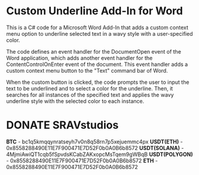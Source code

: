 # Custom Underline Add-In for Word
This is a C# code for a Microsoft Word Add-In that adds a custom context menu option to underline selected text in a wavy style with a user-specified color.

The code defines an event handler for the DocumentOpen event of the Word application, which adds another event handler for the ContentControlOnEnter event of the document. This event handler adds a custom context menu button to the "Text" command bar of Word.

When the custom button is clicked, the code prompts the user to input the text to be underlined and to select a color for the underline. Then, it searches for all instances of the specified text and applies the wavy underline style with the selected color to each instance.

# DONATE SRAVstudios

**BTC** - bc1q5kmqqynratseyh7v0n8q58rn7p5xejuemmc4px
**USDT(ETH)**  - 0x8558288490E11E7F900471E7D52F0b0A0B6b8572
**USDT(SOLANA)**  - 4MjmiAwiQT1cqb5fSpvdsKCabZAKxopcMsTqem9gWBqB
**USDT(POLYGON)**  - 0x8558288490E11E7F900471E7D52F0b0A0B6b8572
**ETH**  - 0x8558288490E11E7F900471E7D52F0b0A0B6b8572
